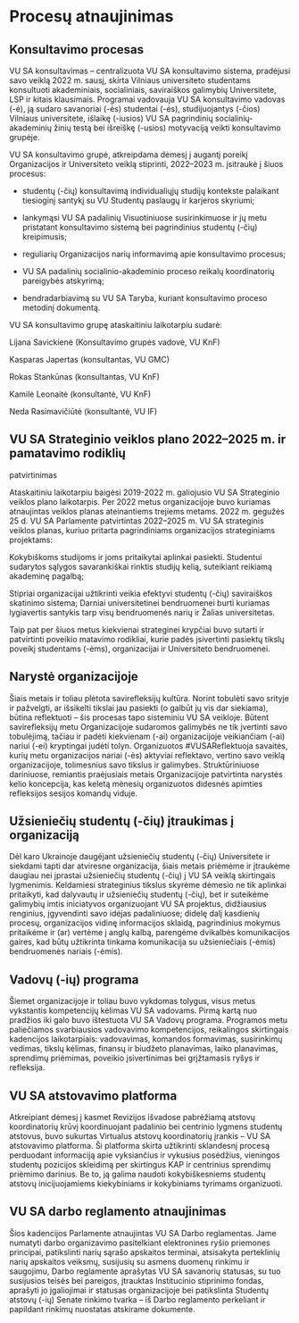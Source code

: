 # Procesų atnaujinimas

## Konsultavimo procesas

VU SA konsultavimas – centralizuota VU SA konsultavimo sistema,
pradėjusi savo veiklą 2022 m. sausį, skirta Vilniaus universiteto
studentams konsultuoti akademiniais, socialiniais, saviraiškos galimybių
Universitete, LSP ir kitais klausimais. Programai vadovauja VU SA
konsultavimo vadovas (-ė), ją sudaro savanoriai (-ės) studentai (-ės),
studijuojantys (-čios) Vilniaus universitete, išlaikę (-iusios) VU SA
pagrindinių socialinių-akademinių žinių testą bei išreiškę (-usios)
motyvaciją veikti konsultavimo grupėje.

VU SA konsultavimo grupė, atkreipdama dėmesį į augantį poreikį
Organizacijos ir Universiteto veiklą stiprinti, 2022–2023 m. įsitraukė
į šiuos procesus:

- studentų (-čių) konsultavimą individualiųjų studijų kontekste
    palaikant tiesioginį santykį su VU Studentų paslaugų ir karjeros
    skyriumi;

- lankymąsi VU SA padalinių Visuotiniuose susirinkimuose ir jų metu
    pristatant konsultavimo sistemą bei pagrindinius studentų (-čių)
    kreipimusis;

- reguliarių Organizacijos narių informavimą apie konsultavimo
    procesus;

- VU SA padalinių socialinio-akademinio proceso reikalų koordinatorių
    pareigybės atskyrimą;

- bendradarbiavimą su VU SA Taryba, kuriant konsultavimo proceso
    metodinį dokumentą.

VU SA konsultavimo grupę ataskaitiniu laikotarpiu sudarė:

Lijana Savickienė (Konsultavimo grupės vadovė, VU KnF)

Kasparas Japertas (konsultantas, VU GMC)

Rokas Stankūnas (konsultantas, VU KnF)

Kamilė Leonaitė (konsultantė, VU KnF)

Neda Rasimavičiūtė (konsultantė, VU IF)

## VU SA Strateginio veiklos plano 2022–2025 m. ir pamatavimo rodiklių

patvirtinimas

Ataskaitiniu laikotarpiu baigėsi 2019-2022 m. galiojusio VU SA
Strateginio veiklos plano laikotarpis. Per 2022 metus organizacijoje
buvo kuriamas atnaujintas veiklos planas ateinantiems trejiems metams.
2022 m. gegužės 25 d. VU SA Parlamente patvirtintas 2022–2025 m. VU SA
strateginis veiklos planas, kuriuo pritarta pagrindiniams organizacijos
strateginiams projektams:

Kokybiškoms studijoms ir joms pritaikytai aplinkai pasiekti. Studentui
sudarytos sąlygos savarankiškai rinktis studijų kelią, suteikiant
reikiamą akademinę pagalbą;

Stipriai organizacijai užtikrinti veikia efektyvi studentų (-čių)
saviraiškos skatinimo sistema; Darniai universitetinei bendruomenei
burti kuriamas lygiavertis santykis tarp visų bendruomenės narių ir
Žalias universitetas.

Taip pat per šiuos metus kiekvienai strateginei krypčiai buvo sutarti ir
patvirtinti poveikio matavimo rodikliai, kurie padės įsivertinti
pasiektų tikslų poveikį studentams (-ėms), organizacijai ir Universiteto
bendruomenei.

## Narystė organizacijoje

Šiais metais ir toliau plėtota savirefleksijų kultūra. Norint tobulėti
savo srityje ir pažvelgti, ar išsikelti tikslai jau pasiekti (o galbūt
jų vis dar siekiama), būtina reflektuoti – šis procesas tapo sisteminiu
VU SA veikloje. Būtent savirefleksijų metu Organizacijoje sudaromos
galimybės ne tik įvertinti savo tobulėjimą, tačiau ir padėti kiekvienam
(-ai) organizacijoje veikiančiam (-ai) nariui (-ei) kryptingai judėti
tolyn. Organizuotos #VUSAReflektuoja savaitės, kurių metu organizacijos
nariai (-ės) aktyviai reflektavo, vertino savo veiklą organizacijoje,
tolimesnius savo tikslus ir galimybes. Struktūriniuose dariniuose,
remiantis praėjusiais metais Organizacijoje patvirtinta narystės kelio
koncepcija, kas keletą mėnesių organizuotos didesnės apimties
refleksijos sesijos komandų viduje.

## Užsieniečių studentų (-čių) įtraukimas į organizaciją

Dėl karo Ukrainoje daugėjant užsieniečių studentų (-čių) Universitete ir
siekdami tapti dar atviresne organizacija, šiais metais priėmėme ir
įtraukėme daugiau nei įprastai užsieniečių studentų (-čių) į VU SA
veiklą skirtingais lygmenimis. Keldamiesi strateginius tikslus skyrėme
dėmesio ne tik aplinkai pritaikyti, kad dalyvautų ir užsieniečių
studentų (-čių), bet ir suteikėme galimybių imtis iniciatyvos
organizuojant VU SA projektus, didžiausius renginius, įgyvendinti savo
idėjas padaliniuose; didelę dalį kasdienių procesų, organizacijos vidinę
informacijos sklaidą, pagrindinius mokymus pritaikėme ir (ar) vertėme į
anglų kalbą, parengėme dvikalbės komunikacijos gaires, kad būtų
užtikrinta tinkama komunikacija su užsieniečiais (-ėmis) bendruomenės
nariais (-ėmis).

## Vadovų (-ių) programa

Šiemet organizacijoje ir toliau buvo vykdomas tolygus, visus metus
vykstantis kompetencijų kėlimas VU SA vadovams. Pirmą kartą nuo pradžios
iki galo buvo ištestuota VU SA Vadovų programa. Programos metu
paliečiamos svarbiausios vadovavimo kompetencijos, reikalingos
skirtingais kadencijos laikotarpiais: vadovavimas, komandos formavimas,
susirinkimų vedimas, tikslų kėlimas, finansų ir biudžeto planavimas,
laiko planavimas, sprendimų priėmimas, poveikio įsivertinimas bei
grįžtamasis ryšys ir refleksija.

## VU SA atstovavimo platforma

Atkreipiant dėmesį į kasmet Revizijos išvadose pabrėžiamą atstovų
koordinatorių krūvį koordinuojant padalinio bei centrinio lygmens
studentų atstovus, buvo sukurtas Virtualus atstovų koordinatorių įrankis
– VU SA atstovavimo platforma. Ši platforma skirta užtikrinti
sklandesnį procesą perduodant informaciją apie vyksiančius ir vykusius
posėdžius, vieningos studentų pozicijos skleidimą per skirtingus KAP ir
centrinius sprendimų priėmimo darinius. Be to, ją galima naudoti
kokybiškesniems studentų atstovų inicijuojamiems kiekybiniams ir
kokybiniams tyrimams organizuoti.

## VU SA darbo reglamento atnaujinimas

Šios kadencijos Parlamente atnaujintas VU SA Darbo reglamentas. Jame
numatyti darbo organizavimo pasitelkiant elektronines ryšio priemones
principai, patikslinti narių sąrašo apskaitos terminai, atsisakyta
perteklinių narių apskaitos veiksmų, susijusių su asmens duomenų rinkimu
ir saugojimu, Darbo reglamente aprašytas VU SA savanorių statusas, su
tuo susijusios teisės bei pareigos, įtrauktas Institucinio stiprinimo
fondas, aprašyti jo įgaliojimai ir statusas organizacijoje bei
patikslinta Studentų atstovų (-ių) Senate rinkimo tvarka – iš Darbo
reglamento perkeliant ir papildant rinkimų nuostatas atskirame
dokumente.
